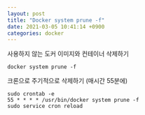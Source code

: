 ```yaml
---
layout: post
title: "Docker system prune -f"
date: 2021-03-05 10:41:14 +0900
categories: docker
---
```


사용하지 않는 도커 이미지와 컨테이너 삭제하기 

```
docker system prune -f
```

크론으로 주기적으로 삭제하기 (매시간 55분에)

```
sudo crontab -e
55 * * * * /usr/bin/docker system prune -f
sudo service cron reload
```

[참고]: https://nickjanetakis.com/blog/docker-tip-32-automatically-clean-up-after-docker-daily